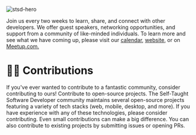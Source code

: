 ![stsd-hero](https://github.com/self-taught-software-developers/.github/assets/59832296/9b9ca919-f30e-49ec-a4e9-a6de49b44743.png)

Join us every two weeks to learn, share, and connect with other developers. We offer guest speakers, networking opportunities, and support from a community of like-minded individuals. To learn more and see what we have coming up, please visit our [calendar](https://calendar.google.com/calendar/u/2?cid=ZHQ5YWU3dG85bGc4bmR2NDBzdWY3bThiZzRAZ3JvdXAuY2FsZW5kYXIuZ29vZ2xlLmNvbQ), [website](https://selftaughtdevelopers.org/), or on [Meetup.com.](https://www.meetup.com/self-taught-software-developers-meetup-group/events/)

# 👩‍💻 Contributions
If you've ever wanted to contribute to a fantastic community, consider contributing to ours!
Contribute to open-source projects. The Self-Taught Software Developer community maintains several open-source projects featuring a variety of tech stacks (web, mobile, desktop, and more). If you have experience with any of these technologies, please consider contributing. Even small contributions can make a big difference. You can also contribute to existing projects by submitting issues or opening PRs.
